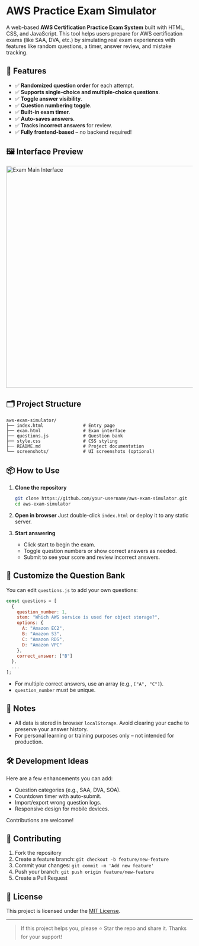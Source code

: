 
# AWS Practice Exam Simulator

A web-based **AWS Certification Practice Exam System** built with HTML, CSS, and JavaScript. This tool helps users prepare for AWS certification exams (like SAA, DVA, etc.) by simulating real exam experiences with features like random questions, a timer, answer review, and mistake tracking.

## 🚀 Features

- ✅ **Randomized question order** for each attempt.
- ✅ **Supports single-choice and multiple-choice questions**.
- ✅ **Toggle answer visibility**.
- ✅ **Question numbering toggle**.
- ✅ **Built-in exam timer**.
- ✅ **Auto-saves answers**.
- ✅ **Tracks incorrect answers** for review.
- ✅ **Fully frontend-based** – no backend required!

## 🖼️ Interface Preview

<img src="screenshots/exam-main.png" width="600" alt="Exam Main Interface">

## 🗂️ Project Structure

```
aws-exam-simulator/
├── index.html               # Entry page
├── exam.html                # Exam interface
├── questions.js             # Question bank
├── style.css                # CSS styling
├── README.md                # Project documentation
└── screenshots/             # UI screenshots (optional)
```

## 📦 How to Use

1. **Clone the repository**
   ```bash
   git clone https://github.com/your-username/aws-exam-simulator.git
   cd aws-exam-simulator
   ```

2. **Open in browser**
   Just double-click `index.html` or deploy it to any static server.

3. **Start answering**
   - Click start to begin the exam.
   - Toggle question numbers or show correct answers as needed.
   - Submit to see your score and review incorrect answers.

## 🧠 Customize the Question Bank

You can edit `questions.js` to add your own questions:

```js
const questions = [
  {
    question_number: 1,
    stem: "Which AWS service is used for object storage?",
    options: {
      A: "Amazon EC2",
      B: "Amazon S3",
      C: "Amazon RDS",
      D: "Amazon VPC"
    },
    correct_answer: ["B"]
  },
  ...
];
```

- For multiple correct answers, use an array (e.g., `["A", "C"]`).
- `question_number` must be unique.

## 📌 Notes

- All data is stored in browser `localStorage`. Avoid clearing your cache to preserve your answer history.
- For personal learning or training purposes only – not intended for production.

## 🛠️ Development Ideas

Here are a few enhancements you can add:
- Question categories (e.g., SAA, DVA, SOA).
- Countdown timer with auto-submit.
- Import/export wrong question logs.
- Responsive design for mobile devices.

Contributions are welcome!

## 🤝 Contributing

1. Fork the repository
2. Create a feature branch: `git checkout -b feature/new-feature`
3. Commit your changes: `git commit -m 'Add new feature'`
4. Push your branch: `git push origin feature/new-feature`
5. Create a Pull Request

## 📄 License

This project is licensed under the [MIT License](LICENSE).

---

> If this project helps you, please ⭐️ Star the repo and share it. Thanks for your support!
